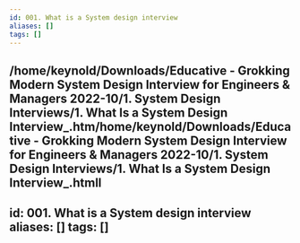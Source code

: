 ```yaml
---
id: 001. What is a System design interview
aliases: []
tags: []
---
```


/home/keynold/Downloads/Educative - Grokking Modern System Design Interview for Engineers & Managers 2022-10/1. System Design Interviews/1. What Is a System Design Interview_.htm/home/keynold/Downloads/Educative - Grokking Modern System Design Interview for Engineers & Managers 2022-10/1. System Design Interviews/1. What Is a System Design Interview_.htmll
---
id: 001. What is a System design interview
aliases: []
tags: []
---

